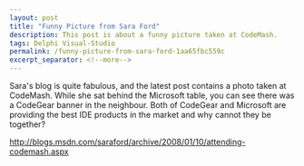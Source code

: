 ```yaml
---
layout: post
title: "Funny Picture from Sara Ford"
description: This post is about a funny picture taken at CodeMash.
tags: Delphi Visual-Studio
permalink: /funny-picture-from-sara-ford-1aa65fbc559c
excerpt_separator: <!--more-->
---
```

Sara's blog is quite fabulous, and the latest post contains a photo taken at CodeMash. While she sat behind the Microsoft table, you can see there was a CodeGear banner in the neighbour. Both of CodeGear and Microsoft are providing the best IDE products in the market and why cannot they be together?

http://blogs.msdn.com/saraford/archive/2008/01/10/attending-codemash.aspx
<!--more-->
